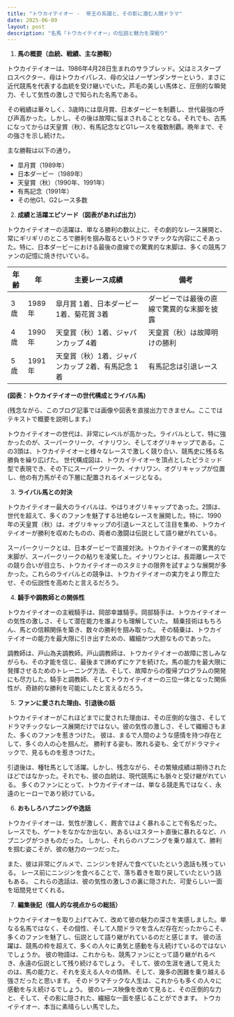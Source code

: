```yaml
---
title: "トウカイテイオー -  帝王の系譜と、その影に潜む人間ドラマ"
date: 2025-06-09
layout: post
description: "名馬『トウカイテイオー』の伝説と魅力を深堀り"
---
```


1. **馬の概要（血統、戦績、主な勝鞍）**

トウカイテイオーは、1986年4月28日生まれのサラブレッド。父はミスタープロスペクター、母はトウカイパレス、母の父はノーザンダンサーという、まさに近代競馬を代表する血統を受け継いでいた。芦毛の美しい馬体と、圧倒的な瞬発力、そして気性の激しさで知られた名馬である。

その戦績は華々しく、3歳時には皐月賞、日本ダービーを制覇し、世代最強の呼び声高かった。しかし、その後は故障に悩まされることとなる。それでも、古馬になってからは天皇賞（秋）、有馬記念などG1レースを複数制覇。晩年まで、その強さを示し続けた。

主な勝鞍は以下の通り。

* 皐月賞（1989年）
* 日本ダービー（1989年）
* 天皇賞（秋）（1990年、1991年）
* 有馬記念（1991年）
* その他G1、G2レース多数


2. **成績と活躍エピソード（図表があれば出力）**

トウカイテイオーの活躍は、単なる勝利の数以上に、その劇的なレース展開と、常にギリギリのところで勝利を掴み取るというドラマチックな内容にこそあった。特に、日本ダービーにおける最後の直線での驚異的な末脚は、多くの競馬ファンの記憶に焼き付いている。

| 年齢 | 年 | 主要レース成績 | 備考 |
|---|---|---|---|
| 3歳 | 1989年 | 皐月賞 1着、日本ダービー 1着、菊花賞 3着 | ダービーでは最後の直線で驚異的な末脚を披露 |
| 4歳 | 1990年 | 天皇賞（秋）1着、ジャパンカップ 4着 | 天皇賞（秋）は故障明けの勝利 |
| 5歳 | 1991年 | 天皇賞（秋）1着、ジャパンカップ 2着、有馬記念 1着 | 有馬記念は引退レース |


**(図表：トウカイテイオーの世代構成とライバル馬)**

(残念ながら、このブログ記事では画像や図表を直接出力できません。ここではテキストで概要を説明します。)

トウカイテイオーの世代は、非常にレベルが高かった。ライバルとして、特に強かったのが、スーパークリーク、イナリワン、そしてオグリキャップである。この3頭は、トウカイテイオーと様々なレースで激しく競り合い、競馬史に残る名勝負を繰り広げた。  世代構成図は、トウカイテイオーを頂点としたピラミッド型で表現でき、その下にスーパークリーク、イナリワン、オグリキャップが位置し、他の有力馬がその下層に配置されるイメージとなる。


3. **ライバル馬との対決**

トウカイテイオー最大のライバルは、やはりオグリキャップであった。2頭は、世代を超えて、多くのファンを魅了する壮絶なレースを展開した。特に、1990年の天皇賞（秋）は、オグリキャップの引退レースとして注目を集め、トウカイテイオーが勝利を収めたものの、両者の激闘は伝説として語り継がれている。


スーパークリークとは、日本ダービーで直接対決。トウカイテイオーの驚異的な末脚が、スーパークリークの粘りを凌駕した。イナリワンとは、長距離レースでの競り合いが目立ち、トウカイテイオーのスタミナの限界を試すような展開が多かった。これらのライバルとの競争は、トウカイテイオーの実力をより際立たせ、その伝説性を高めたと言えるだろう。


4. **騎手や調教師との関係性**

トウカイテイオーの主戦騎手は、岡部幸雄騎手。岡部騎手は、トウカイテイオーの気性の激しさ、そして潜在能力を誰よりも理解していた。  騎乗技術はもちろん、馬との信頼関係を築き、数々の勝利を掴み取った。  その騎乗は、トウカイテイオーの能力を最大限に引き出すための、繊細かつ大胆なものであった。


調教師は、戸山為夫調教師。戸山調教師は、トウカイテイオーの故障に苦しみながらも、その才能を信じ、最後まで諦めずにケアを続けた。馬の能力を最大限に発揮させるためのトレーニング方法、そして、故障からの復帰プログラムの開発にも尽力した。騎手と調教師、そしてトウカイテイオーの三位一体となった関係性が、奇跡的な勝利を可能にしたと言えるだろう。


5. **ファンに愛された理由、引退後の話**

トウカイテイオーがこれほどまでに愛された理由は、その圧倒的な強さ、そしてドラマチックなレース展開だけではない。彼の気性の激しさ、そして繊細さもまた、多くのファンを惹きつけた。  彼は、まるで人間のような感情を持つ存在として、多くの人の心を掴んだ。  勝利する姿も、敗れる姿も、全てがドラマティックで、見るものを惹きつけた。


引退後は、種牡馬として活躍。しかし、残念ながら、その繁殖成績は期待されたほどではなかった。それでも、彼の血統は、現代競馬にも脈々と受け継がれている。  多くのファンにとって、トウカイテイオーは、単なる競走馬ではなく、永遠のヒーローであり続けている。


6. **おもしろハプニングや逸話**

トウカイテイオーは、気性が激しく、厩舎ではよく暴れることで有名だった。  レースでも、ゲートをなかなか出ない、あるいはスタート直後に暴れるなど、ハプニングがつきものだった。  しかし、それらのハプニングを乗り越えて、勝利を掴む姿こそが、彼の魅力の一つだった。


また、彼は非常にグルメで、ニンジンを好んで食べていたという逸話も残っている。  レース前にニンジンを食べることで、落ち着きを取り戻していたという話もある。  これらの逸話は、彼の気性の激しさの裏に隠された、可愛らしい一面を垣間見せてくれる。


7. **編集後記（個人的な視点からの総括）**

トウカイテイオーを取り上げてみて、改めて彼の魅力の深さを実感しました。単なる名馬ではなく、その個性、そして人間ドラマを含んだ存在だったからこそ、多くのファンを魅了し、伝説として語り継がれているのだと感じます。  彼の活躍は、競馬の枠を超えて、多くの人々に勇気と感動を与え続けているのではないでしょうか。  彼の物語は、これからも、競馬ファンにとって語り継がれるべき、永遠の伝説として残り続けるでしょう。  そして、彼の生涯を通して見えたのは、馬の能力と、それを支える人々の情熱、そして、幾多の困難を乗り越える強さだったと思います。  そのドラマチックな人生は、これからも多くの人々に感動を与え続けるでしょう。  彼のレース映像を改めて見ると、その圧倒的な力と、そして、その影に隠された、繊細な一面を感じることができます。  トウカイテイオー、本当に素晴らしい馬でした。

